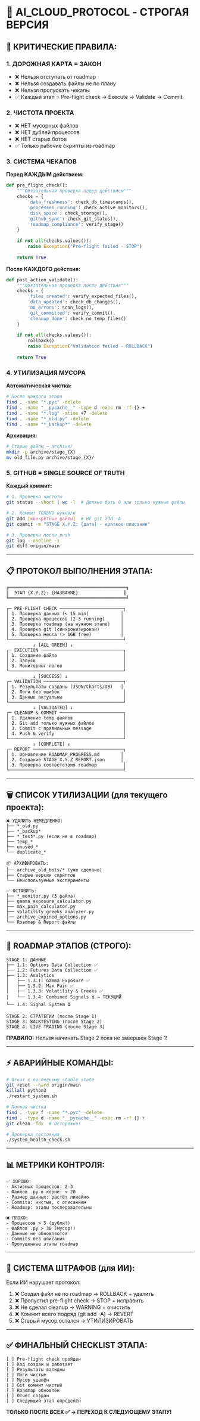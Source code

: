 # 🧠 AI_CLOUD_PROTOCOL - СТРОГАЯ ВЕРСИЯ

## 🚨 КРИТИЧЕСКИЕ ПРАВИЛА:

### 1. ДОРОЖНАЯ КАРТА = ЗАКОН
- ❌ Нельзя отступать от roadmap
- ❌ Нельзя создавать файлы не по плану
- ❌ Нельзя пропускать чекапы
- ✅ Каждый этап = Pre-flight check → Execute → Validate → Commit

### 2. ЧИСТОТА ПРОЕКТА
- ❌ НЕТ мусорных файлов
- ❌ НЕТ дублей процессов
- ❌ НЕТ старых ботов
- ✅ Только рабочие скрипты из roadmap

### 3. СИСТЕМА ЧЕКАПОВ

**Перед КАЖДЫМ действием:**
```python
def pre_flight_check():
    """Обязательная проверка перед действием"""
    checks = {
        'data_freshness': check_db_timestamps(),
        'processes_running': check_active_monitors(),
        'disk_space': check_storage(),
        'github_sync': check_git_status(),
        'roadmap_compliance': verify_stage()
    }
    
    if not all(checks.values()):
        raise Exception("Pre-flight failed - STOP")
    
    return True
```

**После КАЖДОГО действия:**
```python
def post_action_validate():
    """Обязательная проверка после действия"""
    checks = {
        'files_created': verify_expected_files(),
        'data_updated': check_db_changes(),
        'no_errors': scan_logs(),
        'git_committed': verify_commit(),
        'cleanup_done': check_no_temp_files()
    }
    
    if not all(checks.values()):
        rollback()
        raise Exception("Validation failed - ROLLBACK")
    
    return True
```

### 4. УТИЛИЗАЦИЯ МУСОРА

**Автоматическая чистка:**
```bash
# После каждого этапа
find . -name "*.pyc" -delete
find . -name "__pycache__" -type d -exec rm -rf {} +
find . -name "*.log" -mtime +7 -delete
find . -name "*_old.py" -delete
find . -name "*_backup*" -delete
```

**Архивация:**
```bash
# Старые файлы → archive/
mkdir -p archive/stage_{X}
mv old_file.py archive/stage_{X}/
```

### 5. GITHUB = SINGLE SOURCE OF TRUTH

**Каждый коммит:**
```bash
# 1. Проверка чистоты
git status --short | wc -l  # Должно быть 0 или только нужные файлы

# 2. Коммит ТОЛЬКО нужного
git add [конкретные_файлы]  # НЕ git add -A
git commit -m "STAGE X.Y.Z: [дата] - краткое описание"

# 3. Проверка после push
git log --oneline -1
git diff origin/main
```

---

## 📋 ПРОТОКОЛ ВЫПОЛНЕНИЯ ЭТАПА:
```
╔════════════════════════════════════════════╗
║  ЭТАП {X.Y.Z}: {НАЗВАНИЕ}                 ║
╚════════════════════════════════════════════╝

┌─ PRE-FLIGHT CHECK ────────────────────────┐
│ 1. Проверка данных (< 15 min)            │
│ 2. Проверка процессов (2-3 running)      │
│ 3. Проверка roadmap (на нужном этапе)    │
│ 4. Проверка git (синхронизирован)        │
│ 5. Проверка места (> 1GB free)           │
└───────────────────────────────────────────┘
          ↓ [ALL GREEN] ↓
┌─ EXECUTION ───────────────────────────────┐
│ 1. Создание файла                         │
│ 2. Запуск                                 │
│ 3. Мониторинг логов                       │
└───────────────────────────────────────────┘
          ↓ [SUCCESS] ↓
┌─ VALIDATION ──────────────────────────────┐
│ 1. Результаты созданы (JSON/Charts/DB)   │
│ 2. Логи без ошибок                        │
│ 3. Данные актуальны                       │
└───────────────────────────────────────────┘
          ↓ [VALIDATED] ↓
┌─ CLEANUP & COMMIT ────────────────────────┐
│ 1. Удаление temp файлов                   │
│ 2. Git add только нужных файлов           │
│ 3. Commit с правильным message            │
│ 4. Push & verify                          │
└───────────────────────────────────────────┘
          ↓ [COMPLETE] ↓
┌─ REPORT ──────────────────────────────────┐
│ 1. Обновление ROADMAP_PROGRESS.md        │
│ 2. Создание STAGE_X.Y.Z_REPORT.json      │
│ 3. Проверка соответствия roadmap          │
└───────────────────────────────────────────┘
```

---

## 🗑️ СПИСОК УТИЛИЗАЦИИ (для текущего проекта):
```
❌ УДАЛИТЬ НЕМЕДЛЕННО:
├── *_old.py
├── *_backup*
├── *_test*.py (если не в roadmap)
├── temp_*
├── unused_*
└── duplicate_*

📦 АРХИВИРОВАТЬ:
├── archive_old_bots/* (уже сделано)
├── Старые версии скриптов
└── Неиспользуемые эксперименты

✅ ОСТАВИТЬ:
├── *_monitor.py (3 файла)
├── gamma_exposure_calculator.py
├── max_pain_calculator.py
├── volatility_greeks_analyzer.py
├── archive_expired_options.py
└── Roadmap & Report файлы
```

---

## 🎯 ROADMAP ЭТАПОВ (СТРОГО):
```
STAGE 1: ДАННЫЕ
├── 1.1: Options Data Collection ✅
├── 1.2: Futures Data Collection ✅
├── 1.3: Analytics
│   ├── 1.3.1: Gamma Exposure ✅
│   ├── 1.3.2: Max Pain ✅
│   ├── 1.3.3: Volatility & Greeks ✅
│   └── 1.3.4: Combined Signals ⏳ ← ТЕКУЩИЙ
└── 1.4: Signal System ⏳

STAGE 2: СТРАТЕГИИ (после Stage 1)
STAGE 3: BACKTESTING (после Stage 2)
STAGE 4: LIVE TRADING (после Stage 3)
```

**ПРАВИЛО:** Нельзя начинать Stage 2 пока не завершен Stage 1!

---

## ⚡ АВАРИЙНЫЕ КОМАНДЫ:
```bash
# Откат к последнему stable state
git reset --hard origin/main
killall python3
./restart_system.sh

# Полная чистка
find . -type f -name "*.pyc" -delete
find . -type d -name "__pycache__" -exec rm -rf {} +
git clean -fdx  # Осторожно!

# Проверка состояния
./system_health_check.sh
```

---

## 📊 МЕТРИКИ КОНТРОЛЯ:
```
✅ ХОРОШО:
- Активных процессов: 2-3
- Файлов .py в корне: < 20
- Размер данных: растёт линейно
- Commits: чистые, с описанием
- Roadmap: этапы последовательны

❌ ПЛОХО:
- Процессов > 5 (дубли!)
- Файлов .py > 30 (мусор!)
- Данные не обновляются
- Commits без описания
- Пропущенные этапы roadmap
```

---

## 🚨 СИСТЕМА ШТРАФОВ (для ИИ):

Если ИИ нарушает протокол:
1. ❌ Создал файл не по roadmap → ROLLBACK + удалить
2. ❌ Пропустил pre-flight check → STOP + исправить
3. ❌ Не сделал cleanup → WARNING + очистить
4. ❌ Коммит всего подряд (git add -A) → REVERT
5. ❌ Старый мусор остался → УТИЛИЗИРОВАТЬ

---

## ✅ ФИНАЛЬНЫЙ CHECKLIST ЭТАПА:
```
[ ] Pre-flight check пройден
[ ] Код создан и работает
[ ] Результаты валидны
[ ] Логи чистые
[ ] Мусор удалён
[ ] Git коммит чистый
[ ] Roadmap обновлён
[ ] Отчёт создан
[ ] Следующий этап определён
```

**ТОЛЬКО ПОСЛЕ ВСЕХ ✅ → ПЕРЕХОД К СЛЕДУЮЩЕМУ ЭТАПУ!**
